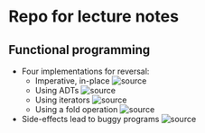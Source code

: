 # Repo for lecture notes

## Functional programming

* Four implementations for reversal:
  * Imperative, in-place ![source](url)
  * Using ADTs ![source](url)
  * Using iterators ![source](url)
  * Using a fold operation ![source](url)
* Side-effects lead to buggy programs ![source](url)
